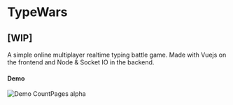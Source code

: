 # TypeWars

## [WIP]

A simple online multiplayer realtime typing battle game.
Made with Vuejs on the frontend and Node & Socket IO in the backend.

#### Demo

![Demo CountPages alpha](https://media.giphy.com/media/yWzK3KeHQyjrseCkEH/giphy.gif)
